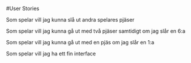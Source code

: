 #User Stories

Som spelar vill jag kunna slå ut andra spelares pjäser

Som spelar vill jag kunna gå ut med två pjäser samtidigt om jag slår en 6:a

Som spelar vill jag kunna gå ut med en pjäs om jag slår en 1:a

Som spelar vill jag ha ett fin interface
